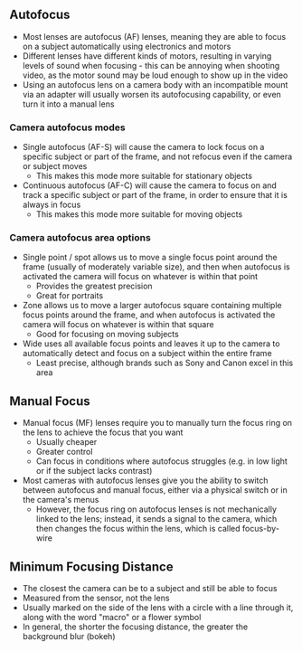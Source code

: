## Autofocus

- Most lenses are autofocus (AF) lenses, meaning they are able to focus on a subject automatically using electronics and motors
- Different lenses have different kinds of motors, resulting in varying levels of sound when focusing - this can be annoying when shooting video, as the motor sound may be loud enough to show up in the video
- Using an autofocus lens on a camera body with an incompatible mount via an adapter will usually worsen its autofocusing capability, or even turn it into a manual lens

### Camera autofocus modes

- Single autofocus (AF-S) will cause the camera to lock focus on a specific subject or part of the frame, and not refocus even if the camera or subject moves
	- This makes this mode more suitable for stationary objects
- Continuous autofocus (AF-C) will cause the camera to focus on and track a specific subject or part of the frame, in order to ensure that it is always in focus 
	- This makes this mode more suitable for moving objects

### Camera autofocus area options

- Single point / spot allows us to move a single focus point around the frame (usually of moderately variable size), and then when autofocus is activated the camera will focus on whatever is within that point
	- Provides the greatest precision
	- Great for portraits
- Zone allows us to move a larger autofocus square containing multiple focus points around the frame, and when autofocus is activated the camera will focus on whatever is within that square 
	- Good for focusing on moving subjects  
- Wide uses all available focus points and leaves it up to the camera to automatically detect and focus on a subject within the entire frame 
	- Least precise, although brands such as Sony and Canon excel in this area

## Manual Focus

- Manual focus (MF) lenses require you to manually turn the focus ring on the lens to achieve the focus that you want
	- Usually cheaper
	- Greater control
	- Can focus in conditions where autofocus struggles (e.g. in low light or if the subject lacks contrast)
- Most cameras with autofocus lenses give you the ability to switch between autofocus and manual focus, either via a physical switch or in the camera's menus
	- However, the focus ring on autofocus lenses is not mechanically linked to the lens; instead, it sends a signal to the camera, which then changes the focus within the lens, which is called focus-by-wire

## Minimum Focusing Distance

- The closest the camera can be to a subject and still be able to focus
- Measured from the sensor, not the lens
- Usually marked on the side of the lens with a circle with a line through it, along with the word "macro" or a flower symbol
- In general, the shorter the focusing distance, the greater the background blur (bokeh)